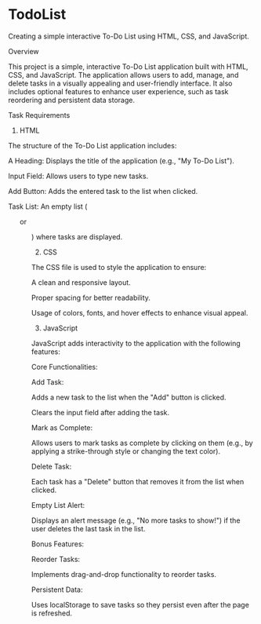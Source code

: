 # TodoList
Creating a simple interactive To-Do List using HTML, CSS, and JavaScript. 

Overview

This project is a simple, interactive To-Do List application built with HTML, CSS, and JavaScript. The application allows users to add, manage, and delete tasks in a visually appealing and user-friendly interface. It also includes optional features to enhance user experience, such as task reordering and persistent data storage.

Task Requirements

1. HTML

The structure of the To-Do List application includes:

A Heading: Displays the title of the application (e.g., "My To-Do List").

Input Field: Allows users to type new tasks.

Add Button: Adds the entered task to the list when clicked.

Task List: An empty list (<ul> or <ol>) where tasks are displayed.

2. CSS

The CSS file is used to style the application to ensure:

A clean and responsive layout.

Proper spacing for better readability.

Usage of colors, fonts, and hover effects to enhance visual appeal.

3. JavaScript

JavaScript adds interactivity to the application with the following features:

Core Functionalities:

Add Task:

Adds a new task to the list when the "Add" button is clicked.

Clears the input field after adding the task.

Mark as Complete:

Allows users to mark tasks as complete by clicking on them (e.g., by applying a strike-through style or changing the text color).

Delete Task:

Each task has a "Delete" button that removes it from the list when clicked.

Empty List Alert:

Displays an alert message (e.g., "No more tasks to show!") if the user deletes the last task in the list.

Bonus Features:

Reorder Tasks:

Implements drag-and-drop functionality to reorder tasks.

Persistent Data:

Uses localStorage to save tasks so they persist even after the page is refreshed.
